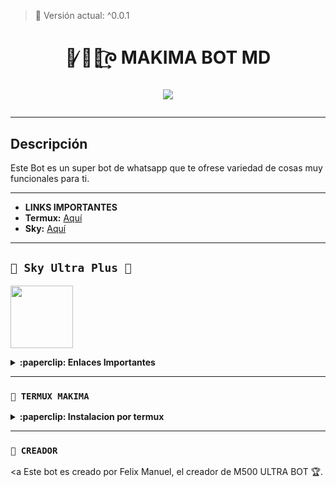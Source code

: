 > 🩵 Versión actual: ^0.0.1

<h1 align="center">🩵 ̸̷᮫໊᷐͢᷍ᰍ MAKIMA BOT MD</p>
<p>
        <img src= "https://qu.ax/CbzQU.jpg">
    </p>

---

## Descripción

Este Bot es un super bot de whatsapp que te ofrese variedad de cosas muy funcionales para ti.

---

- **LINKS IMPORTANTES**
- **Termux:** [Aquí](https://youtu.be/gqtGeXRLImQ?si=PpM7EitywqFunEU5)
- **Sky:** [Aquí](https://youtu.be/TzHyGH_6GH0?si=uKS3h8MXIhMOGrEM) 

</details>

---

## **`🩵 Sky Ultra Plus 🩵`**
<a href="https://dash.skyultraplus.com/"><img src="https://files.catbox.moe/62pqnw.jpg" height="100px"></a>

<details>
 <summary><b>:paperclip: Enlaces Importantes</b></summary>

- **Dash:** [`Aquí`](https://dash.skyultraplus.com)
- **Panel:** [`Aquí`](https://panel.skyultraplus.com)

</details>

---

### **`🩵 TERMUX MAKIMA`**

<details>
 <summary><b>:paperclip: Instalacion por termux</b></summary>

<img src="https://files.catbox.moe/ksv9f3.jpg" alt="MakimaBot" style="width: 100%; height: auto; max-width: 500px;">

> Nota: Copia y pega los comandos en termux uno por uno.
```bash
termux-setup-storage
```

```bash
apt update && apt upgrade && pkg install -y git nodejs ffmpeg imagemagick yarn
```

```bash
git clone https://github.com/mantis-has/Makima-Bot-MD && cd Makima-Bot-MD
```

```bash
yarn install
```

```bash
npm install
```

```bash
npm update
```

```bash
npm start
```

> Si aparece (Y/I/N/O/D/Z) [default=N] ? usa la letra "y" + "ENTER" para continuar con la instalación del bot.

### **🩵 Como activar en caso de que se detiene en Termux**

> Si después de instalar el bot en Termux se detiene (pantalla en blanco, pérdida de conexión a Internet, reinicio del dispositivo), sigue estos pasos:

Abre Termux y navega al directorio del bot:
   
   ```bash
    cd Makima-Bot-MD
   ```

Inicia el bot nuevamente:
  
   ```bash
    npm start
   ```

</details>

---

### **`🩵 CREADOR`**
<a
Este bot es creado por Felix Manuel, el creador de M500 ULTRA BOT 🏆.

